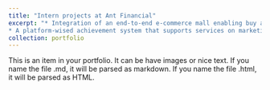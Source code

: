 ```yaml
---
title: "Intern projects at Ant Financial"
excerpt: "* Integration of an end-to-end e-commerce mall enabling buy and refund with reward points<br>
* A platform-wised achievement system that supports services on marketing pages<br/><img src='/images/internproject1.jpg' width='216'>"
collection: portfolio
---
```


This is an item in your portfolio. It can be have images or nice text. If you name the file .md, it will be parsed as markdown. If you name the file .html, it will be parsed as HTML. 
